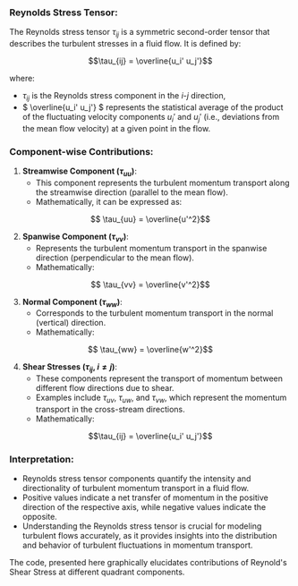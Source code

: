 ### Reynolds Stress Tensor:

The Reynolds stress tensor $` \tau_{ij} `$ is a symmetric second-order tensor that describes the turbulent stresses in a fluid flow. It is defined by:
```math
\tau_{ij} = \overline{u_i' u_j'}
```
where:
- $` \tau_{ij} `$ is the Reynolds stress component in the $` i `$-$` j `$ direction,
- $` \overline{u_i' u_j'} `$ represents the statistical average of the product of the fluctuating velocity components $` u_i' `$ and $` u_j' `$ (i.e., deviations from the mean flow velocity) at a given point in the flow.

### Component-wise Contributions:

1. **Streamwise Component ($` \tau_{uu} `$)**:
   - This component represents the turbulent momentum transport along the streamwise direction (parallel to the mean flow).
   - Mathematically, it can be expressed as:
```math
   \tau_{uu} = \overline{u'^2}
```

2. **Spanwise Component ($` \tau_{vv} `$)**:
   - Represents the turbulent momentum transport in the spanwise direction (perpendicular to the mean flow).
   - Mathematically:
```math
 \tau_{vv} = \overline{v'^2}
```

3. **Normal Component ($` \tau_{ww} `$)**:
   - Corresponds to the turbulent momentum transport in the normal (vertical) direction.
   - Mathematically:
```math
 \tau_{ww} = \overline{w'^2}
```

4. **Shear Stresses ($` \tau_{ij} `$, $` i \neq j `$)**:
   - These components represent the transport of momentum between different flow directions due to shear.
   - Examples include $` \tau_{uv} `$, $` \tau_{uw} `$, and $` \tau_{vw} `$, which represent the momentum transport in the cross-stream directions.
   - Mathematically:
```math
\tau_{ij} = \overline{u_i' u_j'}
```

### Interpretation:

- Reynolds stress tensor components quantify the intensity and directionality of turbulent momentum transport in a fluid flow.
- Positive values indicate a net transfer of momentum in the positive direction of the respective axis, while negative values indicate the opposite.
- Understanding the Reynolds stress tensor is crucial for modeling turbulent flows accurately, as it provides insights into the distribution and behavior of turbulent fluctuations in momentum transport.

The code, presented here graphically elucidates contributions of Reynold's Shear Stress at different quadrant components.
